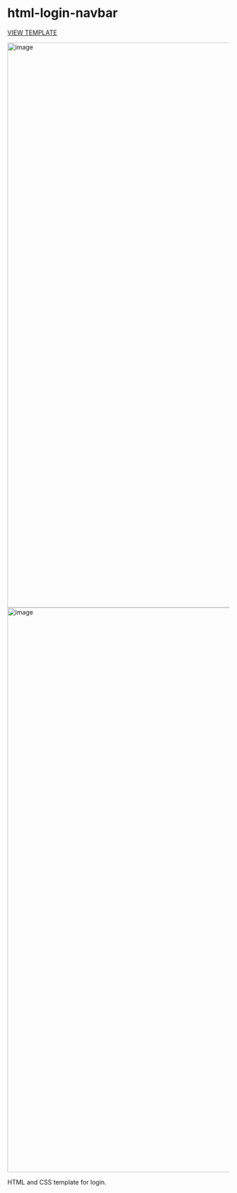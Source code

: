 # html-login-navbar
[VIEW TEMPLATE](https://didis97.github.io/html-login-navbar/)

<img width="1280" alt="image" src="https://github.com/cfunkz/html-login-navbar/assets/116670695/cd44a93f-76c9-4bc7-9db2-97f3ce6efc72">
<img width="1279" alt="image" src="https://github.com/cfunkz/html-login-navbar/assets/116670695/69ce5d1d-e135-4aae-b80d-8df7e3941525">


HTML and CSS template for login.

